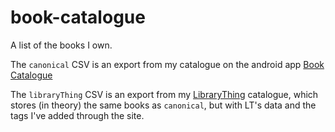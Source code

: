 book-catalogue
==============

A list of the books I own. 

The `canonical` CSV is an export from my catalogue on the android app [Book Catalogue](https://play.google.com/store/apps/details?id=com.eleybourn.bookcatalogue&hl=en)

The `libraryThing` CSV is an export from my [LibraryThing](https://www.librarything.com/catalog/tripofmice) catalogue, which stores (in theory) the same books as `canonical`, but with LT's data and the tags I've added through the site. 
